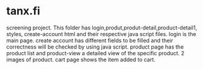 # tanx.fi
screening project.
This folder has login,produt,produt-detail,product-detail1, styles, create-account html and their respective java script files.
login is the main page.
create account has different fields to be filled and their correctness will be checked by using java script.
product page has the product list and product-view a detailed view of the specific product.
2 images of product.
cart page shows the item added to cart. 
